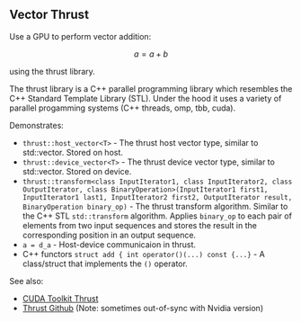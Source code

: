 ## Vector Thrust

Use a GPU to perform vector addition:
```math
a = a + b
```
using the thrust library.

The thrust library is a C++ parallel programming library which resembles the C++ Standard Template Library (STL). Under the hood it uses a variety of parallel progamming systems (C++ threads, omp, tbb, cuda).

Demonstrates:
* `thrust::host_vector<T>` - The thrust host vector type, similar to std::vector<T>. Stored on host.
* `thrust::device_vector<T>` - The thrust device vector type, similar to std::vector<T>. Stored on device.
* `thrust::transform<class InputIterator1, class InputIterator2, class OutputIterator, class BinaryOperation>(InputIterator1 first1, InputIterator1 last1, InputIterator2 first2, OutputIterator result, BinaryOperation binary_op)` - The thrust transform algorithm. Similar to the C++ STL `std::transform` algorithm. Applies `binary_op` to each pair of elements from two input sequences and stores the result in the corresponding position in an output sequence.
*  `a = d_a` - Host-device communicaion in thrust.
* C++ functors `struct add { int operator()(...) const {...}` - A class/struct that implements the `()` operator.

See also:
* [CUDA Toolkit Thrust](https://docs.nvidia.com/cuda/thrust/)
* [Thrust Github](https://github.com/thrust/thrust) (Note: sometimes out-of-sync with Nvidia version)

